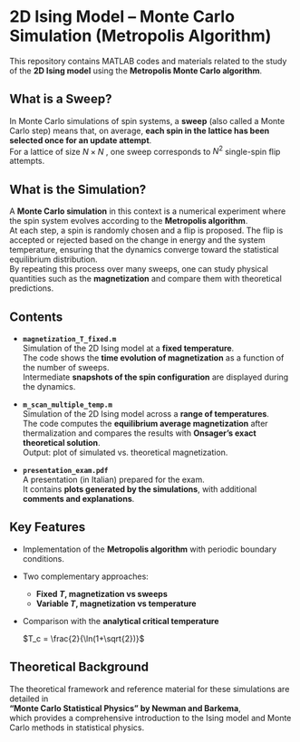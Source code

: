 # 2D Ising Model – Monte Carlo Simulation (Metropolis Algorithm)

This repository contains MATLAB codes and materials related to the study of the **2D Ising model** using the **Metropolis Monte Carlo algorithm**.

## What is a Sweep?

In Monte Carlo simulations of spin systems, a **sweep** (also called a Monte Carlo step) means that, on average, **each spin in the lattice has been selected once for an update attempt**.  
For a lattice of size $N \times N$ , one sweep corresponds to $N^2$ single-spin flip attempts.

## What is the Simulation?

A **Monte Carlo simulation** in this context is a numerical experiment where the spin system evolves according to the **Metropolis algorithm**.  
At each step, a spin is randomly chosen and a flip is proposed. The flip is accepted or rejected based on the change in energy and the system temperature, ensuring that the dynamics converge toward the statistical equilibrium distribution.  
By repeating this process over many sweeps, one can study physical quantities such as the **magnetization** and compare them with theoretical predictions.

## Contents

- **`magnetization_T_fixed.m`**  
  Simulation of the 2D Ising model at a **fixed temperature**.  
  The code shows the **time evolution of magnetization** as a function of the number of sweeps.  
  Intermediate **snapshots of the spin configuration** are displayed during the dynamics.

- **`m_scan_multiple_temp.m`**  
  Simulation of the 2D Ising model across a **range of temperatures**.  
  The code computes the **equilibrium average magnetization** after thermalization and compares the results with **Onsager’s exact theoretical solution**.  
  Output: plot of simulated vs. theoretical magnetization.

- **`presentation_exam.pdf`**  
  A presentation (in Italian) prepared for the exam.  
  It contains **plots generated by the simulations**, with additional **comments and explanations**.

## Key Features

- Implementation of the **Metropolis algorithm** with periodic boundary conditions.  
- Two complementary approaches:
  - **Fixed $T$, magnetization vs sweeps**  
  - **Variable $T$, magnetization vs temperature**  
- Comparison with the **analytical critical temperature**  

  $T_c = \frac{2}{\ln(1+\sqrt{2})}$

## Theoretical Background

The theoretical framework and reference material for these simulations are detailed in  
**“Monte Carlo Statistical Physics” by Newman and Barkema**,  
which provides a comprehensive introduction to the Ising model and Monte Carlo methods in statistical physics.
